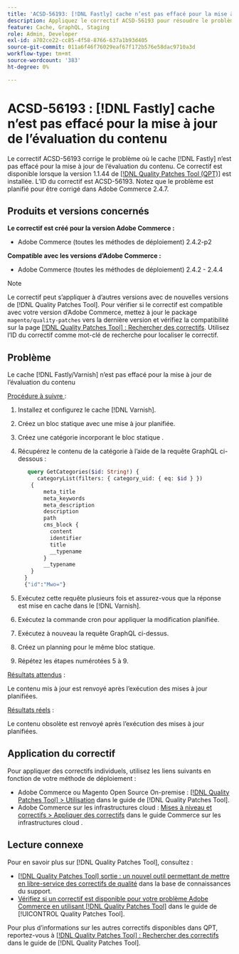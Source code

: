 ```yaml
---
title: 'ACSD-56193: [!DNL Fastly] cache n’est pas effacé pour la mise à jour de l’évaluation du contenu'
description: Appliquez le correctif ACSD-56193 pour résoudre le problème d’Adobe Commerce où le cache n [!DNL Fastly] est pas effacé pour la mise à jour de l’évaluation du contenu.
feature: Cache, GraphQL, Staging
role: Admin, Developer
exl-id: a702ce22-cc85-4f58-8766-637a1b93d405
source-git-commit: 011a6f46f76029eaf67f172b576e58dac9710a3d
workflow-type: tm+mt
source-wordcount: '383'
ht-degree: 0%

---
```


# ACSD-56193 : [!DNL Fastly] cache n’est pas effacé pour la mise à jour de l’évaluation du contenu

Le correctif ACSD-56193 corrige le problème où le cache [!DNL Fastly] n’est pas effacé pour la mise à jour de l’évaluation du contenu. Ce correctif est disponible lorsque la version 1.1.44 de [[!DNL Quality Patches Tool (QPT)]](https://experienceleague.adobe.com/en/docs/commerce-operations/tools/quality-patches-tool/quality-patches-tool-to-self-serve-quality-patches) est installée. L’ID du correctif est ACSD-56193. Notez que le problème est planifié pour être corrigé dans Adobe Commerce 2.4.7.

## Produits et versions concernés

**Le correctif est créé pour la version Adobe Commerce :**

* Adobe Commerce (toutes les méthodes de déploiement) 2.4.2-p2

**Compatible avec les versions d’Adobe Commerce :**

* Adobe Commerce (toutes les méthodes de déploiement) 2.4.2 - 2.4.4

>[!NOTE]
>
>Le correctif peut s’appliquer à d’autres versions avec de nouvelles versions de [!DNL Quality Patches Tool]. Pour vérifier si le correctif est compatible avec votre version d’Adobe Commerce, mettez à jour le package `magento/quality-patches` vers la dernière version et vérifiez la compatibilité sur la page [[!DNL Quality Patches Tool] : Rechercher des correctifs](https://experienceleague.adobe.com/tools/commerce-quality-patches/index.html). Utilisez l’ID du correctif comme mot-clé de recherche pour localiser le correctif.

## Problème

Le cache [!DNL Fastly/Varnish] n’est pas effacé pour la mise à jour de l’évaluation du contenu

<u>Procédure à suivre </u> :

1. Installez et configurez le cache [!DNL Varnish].
1. Créez un bloc statique avec une mise à jour planifiée.
1. Créez une catégorie incorporant le bloc statique .
1. Récupérez le contenu de la catégorie à l’aide de la requête GraphQL ci-dessous :

   ```GraphQL
      query GetCategories($id: String!) {
         categoryList(filters: { category_uid: { eq: $id } }) 
       {
           meta_title
           meta_keywords
           meta_description
           description
           path
           cms_block {
             content
             identifier
             title
             __typename
           }
           __typename
       }
     }
     {"id":"Mwo="}
   ```

1. Exécutez cette requête plusieurs fois et assurez-vous que la réponse est mise en cache dans le [!DNL Varnish].
1. Exécutez la commande cron pour appliquer la modification planifiée.
1. Exécutez à nouveau la requête GraphQL ci-dessus.
1. Créez un planning pour le même bloc statique.
1. Répétez les étapes numérotées 5 à 9.

<u>Résultats attendus</u> :

Le contenu mis à jour est renvoyé après l’exécution des mises à jour planifiées.

<u>Résultats réels</u> :

Le contenu obsolète est renvoyé après l’exécution des mises à jour planifiées.

## Application du correctif

Pour appliquer des correctifs individuels, utilisez les liens suivants en fonction de votre méthode de déploiement :

* Adobe Commerce ou Magento Open Source On-premise : [[!DNL Quality Patches Tool] > Utilisation](/help/tools/quality-patches-tool/usage.md) dans le guide de [!DNL Quality Patches Tool].
* Adobe Commerce sur les infrastructures cloud : [Mises à niveau et correctifs > Appliquer des correctifs](https://experienceleague.adobe.com/docs/commerce-cloud-service/user-guide/develop/upgrade/apply-patches.html) dans le guide Commerce sur les infrastructures cloud .

## Lecture connexe

Pour en savoir plus sur [!DNL Quality Patches Tool], consultez :

* [[!DNL Quality Patches Tool] sortie : un nouvel outil permettant de mettre en libre-service des correctifs de qualité](https://experienceleague.adobe.com/en/docs/commerce-operations/tools/quality-patches-tool/quality-patches-tool-to-self-serve-quality-patches) dans la base de connaissances du support.
* [Vérifiez si un correctif est disponible pour votre problème Adobe Commerce en utilisant [!DNL Quality Patches Tool]](/help/tools/quality-patches-tool/patches-available-in-qpt/check-patch-for-magento-issue-with-magento-quality-patches.md) dans le guide de [!UICONTROL Quality Patches Tool].


Pour plus d’informations sur les autres correctifs disponibles dans QPT, reportez-vous à [[!DNL Quality Patches Tool] : Rechercher des correctifs](https://experienceleague.adobe.com/tools/commerce-quality-patches/index.html) dans le guide de [!DNL Quality Patches Tool].
